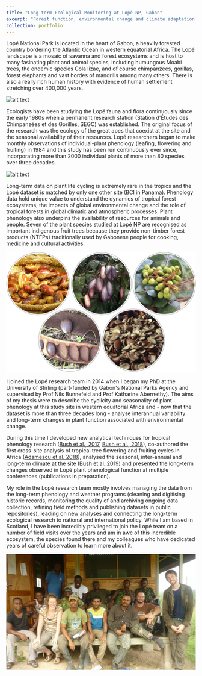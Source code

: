 ```yaml
---
title: "Long-term Ecological Monitoring at Lopé NP, Gabon"
excerpt: "Forest function, environmental change and climate adaptation in western equatorial Africa <br/><img src='/images/Lope.png'>"
collection: portfolio
---
```


Lopé National Park is located in the heart of Gabon, a heavily forested country bordering the Atlantic Ocean in western equatorial Africa. The Lopé landscape is a mosaic of savanna and forest ecosystems and is host to many fasinating plant and animal species, including humungous Moabi trees, the endemic species Cola lizae, and of course chimpanzees, gorillas, forest elephants and vast hordes of mandrills among many others. There is also a really rich human history with evidence of human settlement stretching over 400,000 years.

![alt text](/images/Lope_Landscape_JeremyCusack.png "The Lopé forest-savanna mosaic (c) Jeremy Cusack")

Ecologists have been studying the Lopé fauna and flora continuously since the early 1980s when a permanent research station (Station d'Études des Chimpanzées et des Gorilles, SEGC) was established. The original focus of the research was the ecology of the great apes that coexist at the site and the seasonal availability of their resources.  Lopé researchers began to make monthly observations of individual-plant phenology (leafing, flowering and fruiting) in 1984 and this study has been run continuously ever since, incorporating more than 2000 individual plants of more than 80 species over three decades.

![alt text](/images/Lope_Forest2_JeremyCusack.png "Field work in the forest (c) Jeremy Cusack")

Long-term data on plant life cycling is extremely rare in the tropics and the Lopé dataset is matched by only one other site (BCI in Panama). Phenology data hold unique value to understand the dynamics of tropical forest ecosystems, the impacts of global environmental change and the role of tropical forests in global climatic and atmospheric processes. Plant phenology also underpins the availability of resources for animals and people. Seven of the plant species studied at Lopé NP are recognised as important indigenous fruit trees because they provide non-timber forest products (NTFPs) traditionally used by Gabonese people for cooking, medicine and cultural activities.  

![alt text](/images/gabon3.png "Important indigeous fruit trees (c) Emma Bush")

I joined the Lopé research team in 2014 when I began my PhD at the University of Stirling (part-funded by Gabon's National Parks Agency and supervised by Prof Nils Bunnefeld and Prof Katharine Abernethy). The aims of my thesis were to describe the cyclicity and seasonality of plant phenology at this study site in western equatorial Africa and - now that the dataset is more than three decades long - analyse interannual variability and long-term changes in plant function associated with environmental change.

During this time I developed new analytical techniques for tropical phenology research ([Bush et al., 2017](https://emma-bush.github.io/publication/2017-05-01-fourier-phenology), [Bush et al., 2018](https://emma-bush.github.io/publication/2018-05-01-phenology-uncertainty)), co-authored the first cross-site analysis of tropical tree flowering and fruiting cycles in Africa ([Adamescu et al. 2018](https://emma-bush.github.io/publication/2018-05-01-annual-cycles)), analysed the seasonal, inter-annual and long-term climate at the site ([Bush et al. 2019](https://emma-bush.github.io/publication/2019-07-10-warming-drying)) and presented the long-term changes observed in Lopé plant phenological function at multiple conferences (publications in preparation).

My role in the Lopé research team mostly involves managing the data from the long-term phenology and weather programs (cleaning and digitising historic records, monitoring the quality of and archiving ongoing data collection, refining field methods and publishing datasets in public repositories), leading on new analyses and connecting the long-term ecological research to national and international policy. While I am based in Scotland, I have been incredibly privileged to join the Lopé team on a number of field visits over the years and am in awe of this incredible ecosystem, the species found there and my colleagues who have dedicated years of careful observation to learn more about it.

![alt text](/images/Lope_team_EmmaBush.png "The Lopé research team 2016 (c) Emma Bush")
